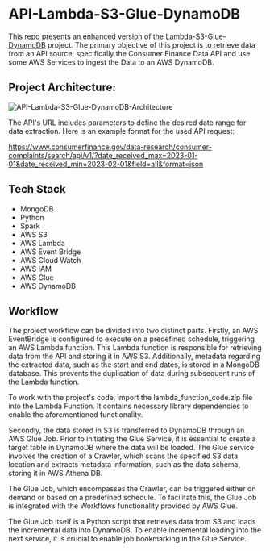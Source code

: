 # API-Lambda-S3-Glue-DynamoDB

This repo presents an enhanced version of the [Lambda-S3-Glue-DynamoDB](https://github.com/adithyang64/Lambda-S3-Glue-DynamoDB) project. The primary objective of this project is to retrieve data from an API source, specifically the Consumer Finance Data API and use some AWS Services to ingest the Data to an AWS DynamoDB.

## Project Architecture:

![API-Lambda-S3-Glue-DynamoDB-Architecture](https://github.com/adithyang64/API-Lambda-S3-Glue-DynamoDB/assets/67658457/7ce73e64-23ea-484b-b770-9228448db78d)

The API's URL includes parameters to define the desired date range for data extraction. Here is an example format for the used API request: 

https://www.consumerfinance.gov/data-research/consumer-complaints/search/api/v1/?date_received_max=2023-01-01&date_received_min=2023-02-01&field=all&format=json

## Tech Stack
- MongoDB
- Python
- Spark
- AWS S3
- AWS Lambda
- AWS Event Bridge
- AWS Cloud Watch
- AWS IAM
- AWS Glue
- AWS DynamoDB

## Workflow 

The project workflow can be divided into two distinct parts. Firstly, an AWS EventBridge is configured to execute on a predefined schedule, triggering an AWS Lambda function. This Lambda function is responsible for retrieving data from the API and storing it in AWS S3. Additionally, metadata regarding the extracted data, such as the start and end dates, is stored in a MongoDB database. This prevents the duplication of data during subsequent runs of the Lambda function. 

To work with the project's code, import the lambda_function_code.zip file into the Lambda Function. It contains necessary library dependencies to enable the aforementioned functionality.

Secondly, the data stored in S3 is transferred to DynamoDB through an AWS Glue Job. Prior to initiating the Glue Service, it is essential to create a target table in DynamoDB where the data will be loaded. The Glue service involves the creation of a Crawler, which scans the specified S3 data location and extracts metadata information, such as the data schema, storing it in AWS Athena DB.

The Glue Job, which encompasses the Crawler, can be triggered either on demand or based on a predefined schedule. To facilitate this, the Glue Job is integrated with the Workflows functionality provided by AWS Glue.

The Glue Job itself is a Python script that retrieves data from S3 and loads the incremental data into DynamoDB. To enable incremental loading into the next service, it is crucial to enable job bookmarking in the Glue Service.
